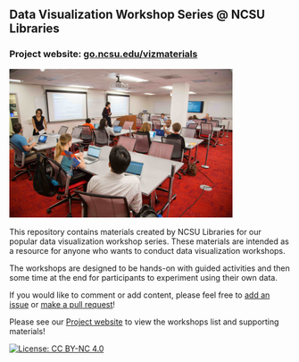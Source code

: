 ## Data Visualization Workshop Series @ NCSU Libraries

### Project website: [go.ncsu.edu/vizmaterials](https://go.ncsu.edu/vizmaterials)
<img src="https://github.com/NCSU-Libraries/data-viz-workshops/blob/master/images/workshop.jpg?raw=true" width="400">


This repository contains materials created by NCSU Libraries for our popular data visualization workshop series. These materials are intended as a resource for anyone who wants to conduct data visualization workshops.

The workshops are designed to be hands-on with guided activities and then some time at the end for participants to experiment using their own data.

If you would like to comment or add content, please feel free to [add an issue](https://github.com/NCSU-Libraries/data-viz-workshops/issues) or [make a pull request](https://github.com/NCSU-Libraries/data-viz-workshops/pulls)!

Please see our [Project website](https://ncsu-libraries.github.io/data-viz-workshops/) to view the workshops list and supporting materials!

[![License: CC BY-NC 4.0](https://licensebuttons.net/l/by-nc/4.0/80x15.png)](http://creativecommons.org/licenses/by-nc/4.0/)
